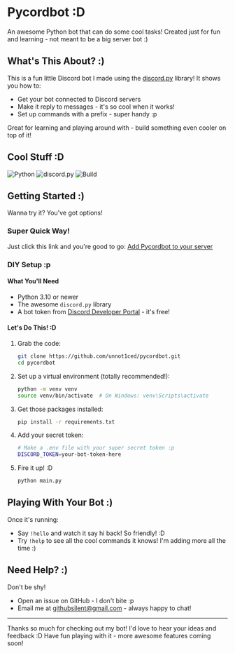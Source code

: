 # Pycordbot :D

An awesome Python bot that can do some cool tasks! Created just for fun and learning - not meant to be a big server bot :)

## What's This About? :)

This is a fun little Discord bot I made using the [discord.py](https://discordpy.readthedocs.io/en/stable/) library! It shows you how to:
- Get your bot connected to Discord servers
- Make it reply to messages - it's so cool when it works!
- Set up commands with a prefix - super handy :p

Great for learning and playing around with - build something even cooler on top of it!

## Cool Stuff :D

![Python](https://img.shields.io/badge/python-3.10-blue)
![discord.py](https://img.shields.io/badge/discord.py-2.3.2-blue)
![Build](https://img.shields.io/badge/build-passing-brightgreen)

## Getting Started :)

Wanna try it? You've got options!

### Super Quick Way!
Just click this link and you're good to go: [Add Pycordbot to your server](https://discord.com/oauth2/authorize?client_id=1364677295968620604&permissions=563276639890496&integration_type=0&scope=bot)

### DIY Setup :p

#### What You'll Need

- Python 3.10 or newer
- The awesome `discord.py` library
- A bot token from [Discord Developer Portal](https://discord.com/developers/applications) - it's free!

#### Let's Do This! :D

1. Grab the code:
   ```sh
   git clone https://github.com/unnot1ced/pycordbot.git
   cd pycordbot
   ```

2. Set up a virtual environment (totally recommended!):
   ```sh
   python -m venv venv
   source venv/bin/activate  # On Windows: venv\Scripts\activate
   ```

3. Get those packages installed:
   ```sh
   pip install -r requirements.txt
   ```

4. Add your secret token:
   ```sh
   # Make a .env file with your super secret token :p
   DISCORD_TOKEN=your-bot-token-here
   ```

5. Fire it up! :D
   ```sh
   python main.py
   ```

## Playing With Your Bot :)

Once it's running:

- Say `!hello` and watch it say hi back! So friendly! :D
- Try `!help` to see all the cool commands it knows! I'm adding more all the time :)

## Need Help? :)

Don't be shy!
- Open an issue on GitHub - I don't bite :p
- Email me at githubsilent@gmail.com - always happy to chat!

---

Thanks so much for checking out my bot! I'd love to hear your ideas and feedback :D Have fun playing with it - more awesome features coming soon! 

